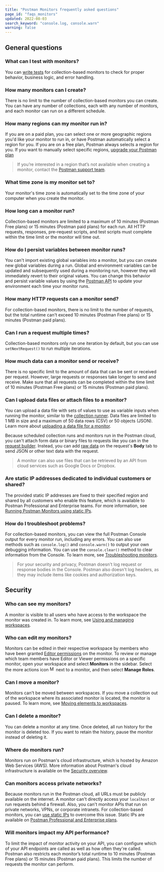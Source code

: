 ```yaml
---
title: "Postman Monitors frequently asked questions"
page_id: "faqs_monitors"
updated: 2022-08-03
search_keyword: "console.log, console.warn"
warning: false
---
```


## General questions

### What can I test with monitors?

You can [write tests](/docs/writing-scripts/test-scripts/) for collection-based monitors to check for proper behavior, business logic, and error handling.

### How many monitors can I create?

There is no limit to the number of collection-based monitors you can create. You can have any number of collections, each with any number of monitors, and each monitor can run on a different schedule.

### How many regions can my monitor run in?

If you are on a paid plan, you can select one or more geographic regions you'd like your monitor to run in, or have Postman automatically select a region for you. If you are on a free plan, Postman always selects a region for you. If you want to manually select specific regions, [upgrade your Postman plan](https://www.postman.com/pricing)

> If you’re interested in a region that’s not available when creating a monitor, contact the [Postman support team](https://www.postman.com/support/).

### What time zone is my monitor set to?

Your monitor's time zone is automatically set to the time zone of your computer when you create the monitor.

### How long can a monitor run?

Collection-based monitors are limited to a maximum of 10 minutes (Postman Free plans) or 15 minutes (Postman paid plans) for each run. All HTTP requests, responses, pre-request scripts, and test scripts must complete within the time limit or the monitor will time out.

### How do I persist variables between monitor runs?

You can't import existing global variables into a monitor, but you can create new global variables during a run. Global and environment variables can be updated and subsequently used during a monitoring run, however they will immediately revert to their original values. You can change this behavior and persist variable values by using the [Postman API](https://docs.api.getpostman.com/#6517e0d6-3bc3-3da5-ab57-7a578a8504ce) to update your environment each time your monitor runs.

### How many HTTP requests can a monitor send?

For collection-based monitors, there is no limit to the number of requests, but the total runtime can't exceed 10 minutes (Postman Free plans) or 15 minutes (Postman paid plans).

### Can I run a request multiple times?

Collection-based monitors only run one iteration by default, but you can use `setNextRequest()` to run multiple iterations.

### How much data can a monitor send or receive?

There is no specific limit to the amount of data that can be sent or received per request. However, large requests or responses take longer to send and receive. Make sure that all requests can be completed within the time limit of 10 minutes (Postman Free plans) or 15 minutes (Postman paid plans).

### Can I upload data files or attach files to a monitor?

You can upload a data file with sets of values to use as variable inputs when running the monitor, similar to the [collection runner](/docs/collections/running-collections/working-with-data-files/). Data files are limited to 1 MB in size and a maximum of 50 data rows (CSV) or 50 objects (JSON). Learn more about [uploading a data file for a monitor](/docs/monitoring-your-api/setting-up-monitor/#uploading-a-data-file).

Because scheduled collection runs and monitors run in the Postman cloud, you can't attach form data or binary files to requests like you can in the [request builder](/docs/sending-requests/create-requests/parameters/#send-body-data-with-requests). Instead, you can add [raw data](/docs/sending-requests/create-requests/parameters/#raw-data) on the request's **Body** tab to send JSON or other text data with the request.

> A monitor can also use files that can be retrieved by an API from cloud services such as Google Docs or Dropbox.

### Are static IP addresses dedicated to individual customers or shared?

The provided static IP addresses are fixed to their specified region and shared by all customers who enable this feature, which is available to Postman Professional and Enterprise teams. For more information, see [Running Postman Monitors using static IPs](/docs/monitoring-your-api/using-static-IPs-to-monitor/).

### How do I troubleshoot problems?

For collection-based monitors, you can view the full Postman Console output for every monitor run, including any errors. You can also use methods such as `console.log()` and `console.warn()` to output your own debugging information. You can use the `console.clear()` method to clear information from the Console. To learn more, see [Troubleshooting monitors](/docs/monitoring-your-api/troubleshooting-monitors/).

> For your security and privacy, Postman doesn't log request or response bodies in the Console. Postman also doesn't log headers, as they may include items like cookies and authorization keys.

## Security

### Who can see my monitors?

A monitor is visible to all users who have access to the workspace the monitor was created in. To learn more, see [Using and managing workspaces](/docs/collaborating-in-postman/using-workspaces/managing-workspaces/).

### Who can edit my monitors?

Monitors can be edited in their respective workspace by members who have been granted [Editor permissions](/docs/collaborating-in-postman/roles-and-permissions/) on the monitor. To review or manage which team members have Editor or Viewer permissions on a specific monitor, open your workspace and select **Monitors** in the sidebar. Select the more actions icon <img alt="More actions icon" src="https://assets.postman.com/postman-docs/icon-more-actions-v9.jpg#icon" width="16px"> next to a monitor, and then select **Manage Roles**.

### Can I move a monitor?

Monitors can't be moved between workspaces. If you move a collection out of the workspace where its associated monitor is located, the monitor is paused. To learn more, see [Moving elements to workspaces](/docs/collaborating-in-postman/using-workspaces/managing-workspaces/#moving-elements-to-workspaces).

### Can I delete a monitor?

You can delete a monitor at any time. Once deleted, all run history for the monitor is deleted too. If you want to retain the history, pause the monitor instead of deleting it.

### Where do monitors run?

Monitors run on Postman's cloud infrastructure, which is hosted by Amazon Web Services (AWS). More information about Postman's cloud infrastructure is available on the [Security overview](https://www.postman.com/trust/security/).

### Can monitors access private networks?

Because monitors run in the Postman cloud, all URLs must be publicly available on the internet. A monitor can't directly access your `localhost` or run requests behind a firewall. Also, you can't monitor APIs that run on private networks, VPNs, or corporate intranets. For collection-based monitors, you can [use static IPs](/docs/monitoring-your-api/using-static-IPs-to-monitor/) to overcome this issue. Static IPs are available on [Postman Professional and Enterprise plans](https://www.postman.com/pricing).

### Will monitors impact my API performance?

To limit the impact of monitor activity on your API, you can configure which of your API endpoints are called as well as how often they're called. Postman also restricts each monitor’s total runtime to 10 minutes (Postman Free plans) or 15 minutes (Postman paid plans). This limits the number of requests the monitor can perform.
